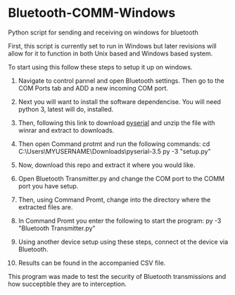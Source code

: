 # Bluetooth-COMM-Windows
Python script for sending and receiving on windows for bluetooth


First, this script is currently set to run in Windows but later revisions will allow for it to function in both Unix based and Windows based system.

To start using this follow these steps to setup it up on windows.

1. Navigate to control pannel and open Bluetooth settings. Then go to the COM Ports tab and ADD a new incoming COM port.
2. Next you will want to install the software dependencise. You will need python 3, latest will do, installed.
3. Then, following this link to download <a href="https://pypi.org/project/pyserial/#files" target="_blank">pyserial</a> and unzip the file with winrar and extract to downloads.
4. Then open Command protmt and run the following commands: 
      cd C:\Users\MYUSERNAME\Downloads\pyserial-3.5
      py -3 "setup.py"
       
5. Now, download this repo and extract it where you would like.
6. Open Bluetooth Transmitter.py and change the COM port to the COMM port you have setup.
7. Then, using Command Promt, change into the directory where the extracted files are.
8. In Command Promt you enter the following to start the program: py -3 "Bluetooth Transmitter.py"
9. Using another device setup using these steps, connect ot the device via Bluetooth.
10. Results can be found in the accompanied CSV file.


This program was made to test the security of Bluetooth transmissions and how succeptible they are to interception.
